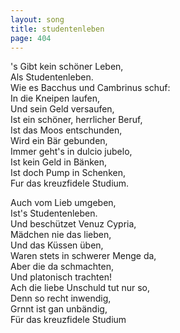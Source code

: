 ```yaml
---
layout: song
title: studentenleben
page: 404
---
```


﻿'s Gibt kein schöner Leben,  
Als Studentenleben.  
Wie es Bacchus und Cambrinus schuf:  
In die Kneipen laufen,  
Und sein Geld versaufen,  
Ist ein schöner, herrlicher Beruf,  
Ist das Moos entschunden,  
Wird ein Bär gebunden,  
Immer geht's in dulcio jubelo,  
Ist kein Geld in Bänken,  
Ist doch Pump in Schenken,  
Fur das kreuzfidele Studium.  

Auch vom Lieb umgeben,  
Ist's Studentenleben.  
Und beschützet Venuz Cypria,  
Mädchen nie das lieben,  
Und das Küssen üben,  
Waren stets in schwerer Menge da,  
Aber die da schmachten,  
Und platonisch trachten!  
Ach die liebe Unschuld tut nur so,  
Denn so recht inwendig,  
Grnnt ist gan unbändig,  
Für das kreuzfidele Studium  

